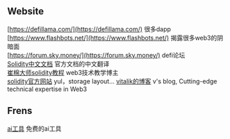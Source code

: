 ## Website
[https://defillama.com/](https://defillama.com/)  很多dapp  
[https://www.flashbots.net/](https://www.flashbots.net/)   揭露很多web3的阴暗面  
[https://forum.sky.money/](https://forum.sky.money/)     defi论坛  
[Solidity中文文档](https://docs.soliditylang.org/zh/v0.8.19/index.html)  官方文档的中文翻译  
[崔棉大师solidity教程](https://space.bilibili.com/286084162)   web3技术教学博主  
[solidity官方网站](https://docs.soliditylang.org/)  yul，storage layout...
[vitalik的博客](https://vitalik.eth.limo/) v's blog, Cutting-edge technical expertise in Web3

## Frens
[ai工具](https://lmsys.org/)  免费的ai工具 


